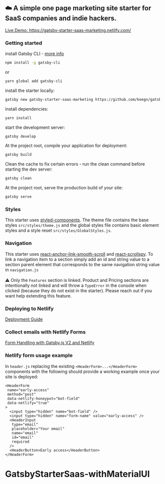 ## ☁️ A simple one page marketing site starter for SaaS companies and indie hackers.

[Live Demo: https://gatsby-starter-saas-marketing.netlify.com/ ](https://gatsby-starter-saas-marketing.netlify.com/)

### Getting started

install Gatsby CLI - [more info](https://www.gatsbyjs.org/tutorial/part-zero/)
```sh
npm install -g gatsby-cli
```
or 
```sh
yarn global add gatsby-cli
```


install the starter locally:
```sh
gatsby new gatsby-starter-saas-marketing https://github.com/keegn/gatsby-starter-saas-marketing
```

install dependencies: 
```sh
yarn install
```

start the development server:
```sh
gatsby develop
```

At the project root, compile your application for deployment:
```sh
gatsby build
```

Clean the cache to fix certain errors - run the clean command before starting the dev server:
```sh
gatsby clean
```

At the project root, serve the production build of your site:
```sh
gatsby serve
```

### Styles

This starter uses [styled-components](https://www.styled-components.com/). The theme file contains the base styles `src/styles/theme.js` and the global styles file contains basic element styles and a style reset `src/styles/GlobalStyles.js`.

### Navigation

This starter uses [react-anchor-link-smooth-scroll](https://github.com/mauricevancooten/react-anchor-link-smooth-scroll#readme) and [react-scrollspy](https://github.com/makotot/react-scrollspy).
To link a navigation item to a section simply add an id and string value to a section parent element that corresponds to the same navigation string value in `navigation.js` 
<br>
<br>
⚠️ Only the `Features` section is linked. Product and Pricing sections are intentionally not linked and will throw a `TypeError` in the console when clicked (because they do not exist in the starter). Please reach out if you want help extending this feature. 


### Deploying to Netlify

[Deployment Guide](http://gatsbyjs.org/docs/deploying-to-netlify)


### Collect emails with Netlify Forms

[Form Handling with Gatsby.js V2 and Netlify](https://codebushi.com/form-handling-gatsby-netlify/)


### Netlify form usage example

In `header.js` replacing the existing `<HeaderForm>...</HeaderForm>` components with the following should provide a working example once your site is deployed: 
```
<HeaderForm
 name="early-access"
 method="post"
 data-netlify-honeypot="bot-field"
 data-netlify="true"
>
  <input type="hidden" name="bot-field" />
  <input type="hidden" name="form-name" value="early-access" />
  <HeaderInput
   type="email"
   placeholder="Your email"
   name="email"
   id="email"
   required
  />
  <HeaderButton>Early access</HeaderButton>
</HeaderForm>
```
# GatsbyStarterSaas-withMaterialUI
